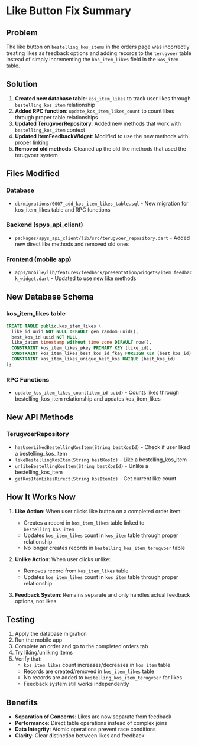 # Like Button Fix Summary

## Problem
The like button on `bestelling_kos_items` in the orders page was incorrectly treating likes as feedback options and adding records to the `terugvoer` table instead of simply incrementing the `kos_item_likes` field in the `kos_item` table.

## Solution
1. **Created new database table**: `kos_item_likes` to track user likes through `bestelling_kos_item` relationship
2. **Added RPC function**: `update_kos_item_likes_count` to count likes through proper table relationships
3. **Updated TerugvoerRepository**: Added new methods that work with `bestelling_kos_item` context
4. **Updated ItemFeedbackWidget**: Modified to use the new methods with proper linking
5. **Removed old methods**: Cleaned up the old like methods that used the terugvoer system

## Files Modified

### Database
- `db/migrations/0007_add_kos_item_likes_table.sql` - New migration for kos_item_likes table and RPC functions

### Backend (spys_api_client)
- `packages/spys_api_client/lib/src/terugvoer_repository.dart` - Added new direct like methods and removed old ones

### Frontend (mobile app)
- `apps/mobile/lib/features/feedback/presentation/widgets/item_feedback_widget.dart` - Updated to use new like methods

## New Database Schema

### kos_item_likes table
```sql
CREATE TABLE public.kos_item_likes (
  like_id uuid NOT NULL DEFAULT gen_random_uuid(),
  best_kos_id uuid NOT NULL,
  like_datum timestamp without time zone DEFAULT now(),
  CONSTRAINT kos_item_likes_pkey PRIMARY KEY (like_id),
  CONSTRAINT kos_item_likes_best_kos_id_fkey FOREIGN KEY (best_kos_id) REFERENCES public.bestelling_kos_item(best_kos_id),
  CONSTRAINT kos_item_likes_unique_best_kos UNIQUE (best_kos_id)
);
```

### RPC Functions
- `update_kos_item_likes_count(item_id uuid)` - Counts likes through bestelling_kos_item relationship and updates kos_item_likes

## New API Methods

### TerugvoerRepository
- `hasUserLikedBestellingKosItem(String bestKosId)` - Check if user liked a bestelling_kos_item
- `likeBestellingKosItem(String bestKosId)` - Like a bestelling_kos_item
- `unlikeBestellingKosItem(String bestKosId)` - Unlike a bestelling_kos_item
- `getKosItemLikesDirect(String kosItemId)` - Get current like count

## How It Works Now

1. **Like Action**: When user clicks like button on a completed order item:
   - Creates a record in `kos_item_likes` table linked to `bestelling_kos_item`
   - Updates `kos_item_likes` count in `kos_item` table through proper relationship
   - No longer creates records in `bestelling_kos_item_terugvoer` table

2. **Unlike Action**: When user clicks unlike:
   - Removes record from `kos_item_likes` table
   - Updates `kos_item_likes` count in `kos_item` table through proper relationship

3. **Feedback System**: Remains separate and only handles actual feedback options, not likes

## Testing

1. Apply the database migration
2. Run the mobile app
3. Complete an order and go to the completed orders tab
4. Try liking/unliking items
5. Verify that:
   - `kos_item_likes` count increases/decreases in `kos_item` table
   - Records are created/removed in `kos_item_likes` table
   - No records are added to `bestelling_kos_item_terugvoer` for likes
   - Feedback system still works independently

## Benefits

- **Separation of Concerns**: Likes are now separate from feedback
- **Performance**: Direct table operations instead of complex joins
- **Data Integrity**: Atomic operations prevent race conditions
- **Clarity**: Clear distinction between likes and feedback

